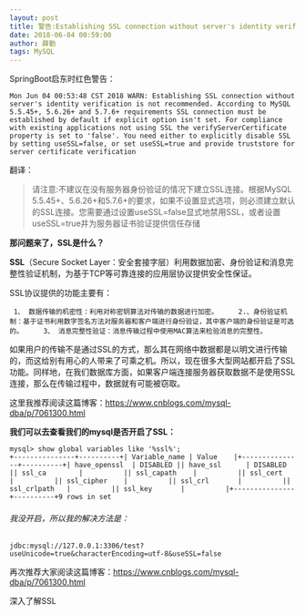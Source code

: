 ```yaml
---
layout: post
title: 警告:Establishing SSL connection without server's identity verification is not recommended
date: 2018-06-04 00:59:00
author: 薛勤
tags: MySQL
---
```

SpringBoot启东时红色警告：

`Mon Jun 04 00:53:48 CST 2018 WARN: Establishing SSL connection without server's identity verification is not recommended. According to MySQL 5.5.45+, 5.6.26+ and 5.7.6+ requirements SSL connection must be established by default if explicit option isn't set. For compliance with existing applications not using SSL the verifyServerCertificate property is set to 'false'. You need either to explicitly disable SSL by setting useSSL=false, or set useSSL=true and provide truststore for server certificate verification`

翻译：

>请注意:不建议在没有服务器身份验证的情况下建立SSL连接。根据MySQL 5.5.45+、5.6.26+和5.7.6+的要求，如果不设置显式选项，则必须建立默认的SSL连接。您需要通过设置useSSL=false显式地禁用SSL，或者设置useSSL=true并为服务器证书验证提供信任存储

**那问题来了，SSL是什么？**

**SSL**（Secure Socket Layer：安全套接字层）利用数据加密、身份验证和消息完整性验证机制，为基于TCP等可靠连接的应用层协议提供安全性保证。

SSL协议提供的功能主要有：

     1、 数据传输的机密性：利用对称密钥算法对传输的数据进行加密。     2.、身份验证机制：基于证书利用数字签名方法对服务器和客户端进行身份验证，其中客户端的身份验证是可选的。     3、 消息完整性验证：消息传输过程中使用MAC算法来检验消息的完整性。

如果用户的传输不是通过SSL的方式，那么其在网络中数据都是以明文进行传输的，而这给别有用心的人带来了可乘之机。所以，现在很多大型网站都开启了SSL功能。同样地，在我们数据库方面，如果客户端连接服务器获取数据不是使用SSL连接，那么在传输过程中，数据就有可能被窃取。

这里我推荐阅读这篇博客：https://www.cnblogs.com/mysql-dba/p/7061300.html

**我们可以去查看我们的mysql是否开启了SSL：**



```
mysql> show global variables like '%ssl%';
+---------------+----------+| Variable_name | Value    |+---------------+----------+| have_openssl  | DISABLED || have_ssl      | DISABLED || ssl_ca        |          || ssl_capath    |          || ssl_cert      |          || ssl_cipher    |          || ssl_crl       |          || ssl_crlpath   |          || ssl_key       |          |+---------------+----------+9 rows in set
```

###### 我没开启，所以我的解决方法是：



```
jdbc:mysql://127.0.0.1:3306/test?useUnicode=true&characterEncoding=utf-8&useSSL=false
```

再次推荐大家阅读这篇博客：https://www.cnblogs.com/mysql-dba/p/7061300.html

深入了解SSL


